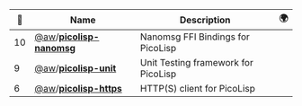 |:star2: | Name | Description | 🌍|
|---|---|---|---|
|10|[@aw](https://github.com/aw)/[**picolisp-nanomsg**](https://github.com/aw/picolisp-nanomsg)|Nanomsg FFI Bindings for PicoLisp||
|9|[@aw](https://github.com/aw)/[**picolisp-unit**](https://github.com/aw/picolisp-unit)|Unit Testing framework for PicoLisp||
|6|[@aw](https://github.com/aw)/[**picolisp-https**](https://github.com/aw/picolisp-https)|HTTP(S) client for PicoLisp||

